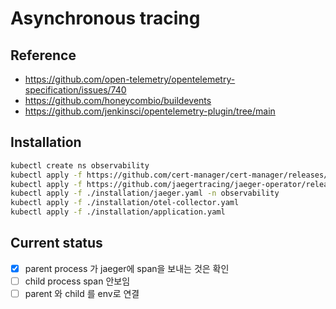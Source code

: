 # Asynchronous tracing

## Reference
- https://github.com/open-telemetry/opentelemetry-specification/issues/740
- https://github.com/honeycombio/buildevents
- https://github.com/jenkinsci/opentelemetry-plugin/tree/main


## Installation
```bash
kubectl create ns observability
kubectl apply -f https://github.com/cert-manager/cert-manager/releases/download/v1.6.3/cert-manager.yaml
kubectl apply -f https://github.com/jaegertracing/jaeger-operator/releases/download/v1.55.0/jaeger-operator.yaml -n observability
kubectl apply -f ./installation/jaeger.yaml -n observability
kubectl apply -f ./installation/otel-collector.yaml
kubectl apply -f ./installation/application.yaml
```

## Current status
- [x] parent process 가 jaeger에 span을 보내는 것은 확인
- [ ] child process span 안보임
- [ ] parent 와 child 를 env로 연결